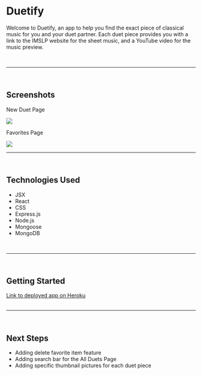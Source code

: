 <h1>Duetify</h1>
<p>Welcome to Duetify, an app to help you find the exact piece of classical music for you and your duet partner. Each duet piece provides you with a link to the IMSLP website for the sheet music, and a YouTube video for the music preview.</p>
<br>
<hr>
<br>
<h2>Screenshots</h2>
<p>New Duet Page</p>
<img src="https://i.imgur.com/0SmvaJn.png"></img>
<p>Favorites Page</p>
<img src="https://i.imgur.com/s54UOal.png"></img>
<br>
<hr>
<br>
<h2>Technologies Used</h2>
<ul>
    <li>JSX</li>
    <li>React</li>
    <li>CSS</li>
    <li>Express.js</li>
    <li>Node.js</li>
    <li>Mongoose</li>
    <li>MongoDB</li>
</ul>
<br>
<hr>
<br>
<h2>Getting Started</h2>
<a href="">Link to deployed app on Heroku</a>
<br>
<br>
<hr>
<br>
<h2>Next Steps</h2>
<ul>
    <li>Adding delete favorite item feature</li>
    <li>Adding search bar for the All Duets Page</li>
    <li>Adding specific thumbnail pictures for each duet piece</li>
<ul>
